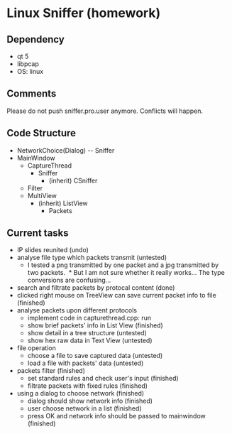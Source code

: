 # Linux Sniffer (homework)


## Dependency
* qt 5
* libpcap
* OS: linux

## Comments
Please do not push sniffer.pro.user anymore. Conflicts will happen.

## Code Structure
* NetworkChoice(Dialog) -- Sniffer
* MainWindow
  * CaptureThread
    * Sniffer
      * (inherit) CSniffer
  * Filter
  * MultiView
    * (inherit) ListView
      * Packets 

## Current tasks
* IP slides reunited (undo)
* analyse file type which packets transmit (untested)
  * I tested a png transmitted by one packet and a jpg transmitted by two packets.
  * But I am not sure whether it really works... The type conversions are confusing...
* search and filtrate packets by protocal content (done)
* clicked right mouse on TreeView can save current packet info to file (finished)
* analyse packets upon different protocols 
  * implement code in capturethread.cpp: run
  * show brief packets' info in List View (finished)
  * show detail in a tree structure (untested)
  * show hex raw data in Text View (untested)
* file operation
  * choose a file to save captured data (untested)
  * load a file with packets' data  (untested)
* packets filter (finished)
  * set standard rules and check user's input (finished)
  * filtrate packets with fixed rules (finished)
* using a dialog to choose network (finished)
  * dialog should show network info (finished)
  * user choose network in a list (finished)
  * press OK and network info should be passed to mainwindow (finished)
